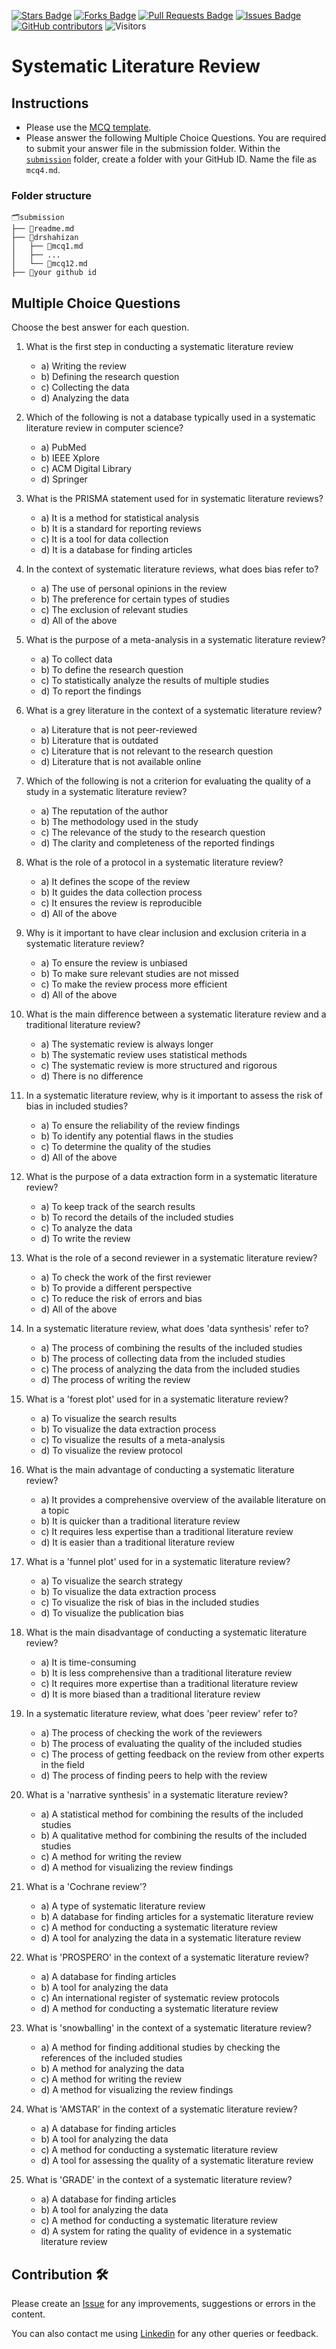 <a href="https://github.com/drshahizan/research-design/stargazers"><img src="https://img.shields.io/github/stars/drshahizan/research-design" alt="Stars Badge"/></a>
<a href="https://github.com/drshahizan/research-design/network/members"><img src="https://img.shields.io/github/forks/drshahizan/research-design" alt="Forks Badge"/></a>
<a href="https://github.com/drshahizan/research-design/pulls"><img src="https://img.shields.io/github/issues-pr/drshahizan/research-design" alt="Pull Requests Badge"/></a>
<a href="https://github.com/drshahizan/research-design"><img src="https://img.shields.io/github/issues/drshahizan/research-design" alt="Issues Badge"/></a>
<a href="https://github.com/drshahizan/research-design/graphs/contributors"><img alt="GitHub contributors" src="https://img.shields.io/github/contributors/drshahizan/research-design?color=2b9348"></a>
![Visitors](https://api.visitorbadge.io/api/visitors?path=https%3A%2F%2Fgithub.com%2Fdrshahizan%2MCSD1043&labelColor=%23d9e3f0&countColor=%23697689&style=flat)

# Systematic Literature Review

## Instructions
- Please use the [MCQ template](temp_mcq.md).
- Please answer the following Multiple Choice Questions. You are required to submit your answer file in the submission folder. Within the [`submission`](submission/) folder, create a folder with your GitHub ID. Name the file as `mcq4.md`.

### Folder structure

```
🗂️submission
├── 📄readme.md
├── 📁drshahizan
│   ├── 📄mcq1.md
│   ├── ...
│   └── 📄mcq12.md
├── 📁your github id
```

## Multiple Choice Questions	
Choose the best answer for each question.

1. What is the first step in conducting a systematic literature review
    - a) Writing the review
    - b) Defining the research question
    - c) Collecting the data
    - d) Analyzing the data

2. Which of the following is not a database typically used in a systematic literature review in computer science?
    - a) PubMed
    - b) IEEE Xplore
    - c) ACM Digital Library
    - d) Springer

3. What is the PRISMA statement used for in systematic literature reviews?
    - a) It is a method for statistical analysis
    - b) It is a standard for reporting reviews
    - c) It is a tool for data collection
    - d) It is a database for finding articles

4. In the context of systematic literature reviews, what does bias refer to?
    - a) The use of personal opinions in the review
    - b) The preference for certain types of studies
    - c) The exclusion of relevant studies
    - d) All of the above

5. What is the purpose of a meta-analysis in a systematic literature review?
    - a) To collect data
    - b) To define the research question
    - c) To statistically analyze the results of multiple studies
    - d) To report the findings

6. What is a grey literature in the context of a systematic literature review?
    - a) Literature that is not peer-reviewed
    - b) Literature that is outdated
    - c) Literature that is not relevant to the research question
    - d) Literature that is not available online

7. Which of the following is not a criterion for evaluating the quality of a study in a systematic literature review?
    - a) The reputation of the author
    - b) The methodology used in the study
    - c) The relevance of the study to the research question
    - d) The clarity and completeness of the reported findings

8. What is the role of a protocol in a systematic literature review?
    - a) It defines the scope of the review
    - b) It guides the data collection process
    - c) It ensures the review is reproducible
    - d) All of the above

9. Why is it important to have clear inclusion and exclusion criteria in a systematic literature review?
    - a) To ensure the review is unbiased
    - b) To make sure relevant studies are not missed
    - c) To make the review process more efficient
    - d) All of the above

10. What is the main difference between a systematic literature review and a traditional literature review?
    - a) The systematic review is always longer
    - b) The systematic review uses statistical methods
    - c) The systematic review is more structured and rigorous
    - d) There is no difference

11. In a systematic literature review, why is it important to assess the risk of bias in included studies?
    - a) To ensure the reliability of the review findings
    - b) To identify any potential flaws in the studies
    - c) To determine the quality of the studies
    - d) All of the above

12. What is the purpose of a data extraction form in a systematic literature review?
    - a) To keep track of the search results
    - b) To record the details of the included studies
    - c) To analyze the data
    - d) To write the review

13. What is the role of a second reviewer in a systematic literature review?
    - a) To check the work of the first reviewer
    - b) To provide a different perspective
    - c) To reduce the risk of errors and bias
    - d) All of the above

14. In a systematic literature review, what does 'data synthesis' refer to?
    - a) The process of combining the results of the included studies
    - b) The process of collecting data from the included studies
    - c) The process of analyzing the data from the included studies
    - d) The process of writing the review

15. What is a 'forest plot' used for in a systematic literature review?
    - a) To visualize the search results
    - b) To visualize the data extraction process
    - c) To visualize the results of a meta-analysis
    - d) To visualize the review protocol

16. What is the main advantage of conducting a systematic literature review?
    - a) It provides a comprehensive overview of the available literature on a topic
    - b) It is quicker than a traditional literature review
    - c) It requires less expertise than a traditional literature review
    - d) It is easier than a traditional literature review

17. What is a 'funnel plot' used for in a systematic literature review?
    - a) To visualize the search strategy
    - b) To visualize the data extraction process
    - c) To visualize the risk of bias in the included studies
    - d) To visualize the publication bias

18. What is the main disadvantage of conducting a systematic literature review?
    - a) It is time-consuming
    - b) It is less comprehensive than a traditional literature review
    - c) It requires more expertise than a traditional literature review
    - d) It is more biased than a traditional literature review

19. In a systematic literature review, what does 'peer review' refer to?
    - a) The process of checking the work of the reviewers
    - b) The process of evaluating the quality of the included studies
    - c) The process of getting feedback on the review from other experts in the field
    - d) The process of finding peers to help with the review

20. What is a 'narrative synthesis' in a systematic literature review?
    - a) A statistical method for combining the results of the included studies
    - b) A qualitative method for combining the results of the included studies
    - c) A method for writing the review
    - d) A method for visualizing the review findings

21. What is a 'Cochrane review'?
    - a) A type of systematic literature review
    - b) A database for finding articles for a systematic literature review
    - c) A method for conducting a systematic literature review
    - d) A tool for analyzing the data in a systematic literature review

22. What is 'PROSPERO' in the context of a systematic literature review?
    - a) A database for finding articles
    - b) A tool for analyzing the data
    - c) An international register of systematic review protocols
    - d) A method for conducting a systematic literature review

23. What is 'snowballing' in the context of a systematic literature review?
    - a) A method for finding additional studies by checking the references of the included studies
    - b) A method for analyzing the data
    - c) A method for writing the review
    - d) A method for visualizing the review findings

24. What is 'AMSTAR' in the context of a systematic literature review?
    - a) A database for finding articles
    - b) A tool for analyzing the data
    - c) A method for conducting a systematic literature review
    - d) A tool for assessing the quality of a systematic literature review

25. What is 'GRADE' in the context of a systematic literature review?
    - a) A database for finding articles
    - b) A tool for analyzing the data
    - c) A method for conducting a systematic literature review
    - d) A system for rating the quality of evidence in a systematic literature review

## Contribution 🛠️
Please create an [Issue](https://github.com/drshahizan/research-design/issues) for any improvements, suggestions or errors in the content.

You can also contact me using [Linkedin](https://www.linkedin.com/in/drshahizan/) for any other queries or feedback.

